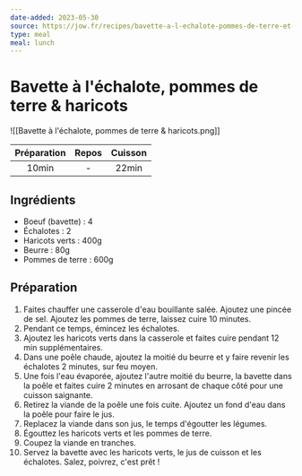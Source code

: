 ```yaml
---
date-added: 2023-05-30
source: https://jow.fr/recipes/bavette-a-l-echalote-pommes-de-terre-et-haricots-8fdndfcrf81clkw10y3f
type: meal
meal: lunch
---
```


# Bavette à l'échalote, pommes de terre & haricots

![[Bavette à l'échalote, pommes de terre & haricots.png]]

| Préparation | Repos | Cuisson |
|:-----------:|:-----:|:-------:|
|    10min    |   -   |  22min  |

## Ingrédients

- Boeuf (bavette) : 4
- Échalotes : 2
- Haricots verts : 400g
- Beurre : 80g
- Pommes de terre : 600g

## Préparation

1. Faites chauffer une casserole d'eau bouillante salée. Ajoutez une pincée de sel. Ajoutez les pommes de terre, laissez cuire 10 minutes.
2. Pendant ce temps, émincez les échalotes.
3. Ajoutez les haricots verts dans la casserole et faites cuire pendant 12 min supplémentaires.
4. Dans une poêle chaude, ajoutez la moitié du beurre et y faire revenir les échalotes 2 minutes, sur feu moyen.
5. Une fois l'eau évaporée, ajoutez l'autre moitié du beurre, la bavette dans la poêle et faites cuire 2 minutes en arrosant de chaque côté pour une cuisson saignante.
6. Retirez la viande de la poêle une fois cuite. Ajoutez un fond d'eau dans la poêle pour faire le jus.
7. Replacez la viande dans son jus, le temps d'égoutter les légumes.
8. Égouttez les haricots verts et les pommes de terre.
9. Coupez la viande en tranches.
10. Servez la bavette avec les haricots verts, le jus de cuisson et les échalotes. Salez, poivrez, c'est prêt !
